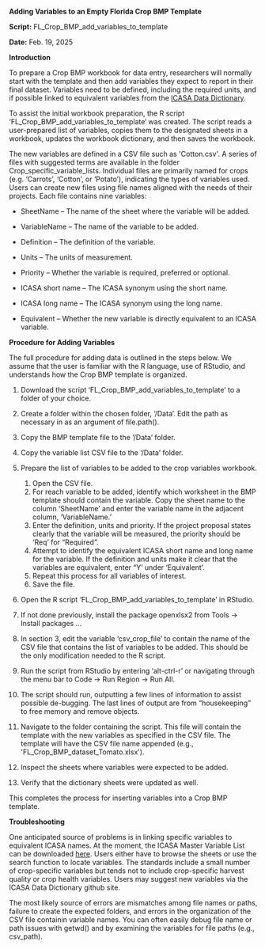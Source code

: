 **Adding Variables to an Empty Florida Crop BMP Template**

**Script:** FL_Crop_BMP_add_variables_to_template

**Date:** Feb. 19, 2025

**Introduction**

To prepare a Crop BMP workbook for data entry, researchers will normally start with the template and then add variables they expect to report in their final dataset. Variables need to be defined, including the required units, and if possible linked to equivalent variables from the [ICASA Data Dictionary](https://github.com/DSSAT/ICASA-Dictionary/raw/refs/heads/main/ICASA%20Data%20Dictionary.xlsx).

To assist the initial workbook preparation, the R script ‘FL_Crop_BMP_add_variables_to_template‘ was created. The script reads a
user-prepared list of variables, copies them to the designated sheets in
a workbook, updates the workbook dictionary, and then saves the
workbook.

The new variables are defined in a CSV file such as 'Cotton.csv'. A series of files with suggested terms are available in the folder Crop_specific_variable_lists. Individual files are primarily named for crops (e.g. ‘Carrots’, ‘Cotton’, or ‘Potato’), indicating the types of variables used. Users can create new files using file names aligned with the needs of their projects. Each file contains nine variables:

- SheetName – The name of the sheet where the variable will be added.

- VariableName – The name of the variable to be added.

- Definition – The definition of the variable.

- Units – The units of measurement.

- Priority – Whether the variable is required, preferred or optional.

- ICASA short name – The ICASA synonym using the short name.

- ICASA long name – The ICASA synonym using the long name.

- Equivalent – Whether the new variable is directly equivalent to an
  ICASA variable.

**Procedure for Adding Variables**

The full procedure for adding data is outlined in the steps below. We assume that the user is familiar with the R language, use of RStudio, and understands how the Crop BMP template is organized.

1. Download the script ‘FL_Crop_BMP_add_variables_to_template’ to a folder of    your choice.

2. Create a folder within the chosen folder, ‘/Data’. Edit the path as necessary in as an argument of file.path().

3. Copy the BMP template file to the ‘/Data’ folder.

4. Copy the variable list CSV file to the ‘/Data’ folder.

5. Prepare the list of variables to be added to the crop variables workbook.
   
   1. Open the CSV file.
   2. For reach variable to be added, identify which worksheet in the BMP template should contain the variable. Copy the sheet name to the column ‘SheetName’ and enter the variable name in the adjacent column, ‘VariableName.’
   3. Enter the definition, units and priority. If the project proposal states clearly that the variable will be measured, the priority should be ‘Req’ for “Required”.
   4. Attempt to identify the equivalent ICASA short name and long name for the variable. If the definition and units make it clear that the variables are equivalent, enter “Y’ under ‘Equivalent’.
   5. Repeat this process for all variables of interest.
   6. Save the file.

6. Open the R script ‘FL_Crop_BMP_add_variables_to_template’ in RStudio.

7. If not done previously, install the package openxlsx2 from Tools -\>
   Install packages …

8. In section 3, edit the variable ‘csv_crop_file’ to contain the name of the CSV file that contains the list of variables to be added. This should be the only modification needed to the R script.

9. Run the script from RStudio by entering ‘alt-ctrl-r’ or navigating through the menu bar to Code -\> Run Region -\> Run All.

10. The script should run, outputting a few lines of information to assist possible de-bugging. The last lines of output are from “housekeeping” to free memory and remove objects.

11. Navigate to the folder containing the script. This file will contain the template with the new variables as specified in the CSV file. The template will have the CSV file name appended (e.g., 'FL_Crop_BMP_dataset_Tomato.xlsx').

12. Inspect the sheets where variables were expected to be added.

13. Verify that the dictionary sheets were updated as well.

This completes the process for inserting variables into a Crop BMP template.

**Troubleshooting**

One anticipated source of problems is in linking specific variables to equivalent ICASA names. At the moment, the ICASA Master Variable List can be downloaded [here](https://github.com/DSSAT/ICASA-Dictionary/raw/refs/heads/main/ICASA%20Data%20Dictionary.xlsx). Users either have to browse the sheets or use the search function to locate variables. The standards
include a small number of crop-specific variables but tends not to include crop-specific harvest quality or crop health variables. Users may suggest new variables via the ICASA Data Dictionary github site.

The most likely source of errors are mismatches among file names or paths, failure to create the expected folders, and errors in the organization of the CSV file containin variable names. You can often easily debug file name or path issues with getwd() and by examining the variables for file paths (e.g., csv_path).
